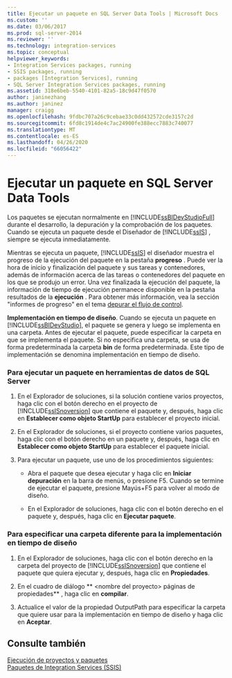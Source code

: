 ```yaml
---
title: Ejecutar un paquete en SQL Server Data Tools | Microsoft Docs
ms.custom: ''
ms.date: 03/06/2017
ms.prod: sql-server-2014
ms.reviewer: ''
ms.technology: integration-services
ms.topic: conceptual
helpviewer_keywords:
- Integration Services packages, running
- SSIS packages, running
- packages [Integration Services], running
- SQL Server Integration Services packages, running
ms.assetid: 318e6beb-5540-4101-82a5-18c9d47f0570
author: janinezhang
ms.author: janinez
manager: craigg
ms.openlocfilehash: 9fdbc707a26c9cebae33c0dd432572cde3157c2d
ms.sourcegitcommit: 6fd8c1914de4c7ac24900fe388ecc7883c740077
ms.translationtype: MT
ms.contentlocale: es-ES
ms.lasthandoff: 04/26/2020
ms.locfileid: "66056422"
---
```

# <a name="run-a-package-in-sql-server-data-tools"></a>Ejecutar un paquete en SQL Server Data Tools
  Los paquetes se ejecutan normalmente en [!INCLUDE[ssBIDevStudioFull](../includes/ssbidevstudiofull-md.md)] durante el desarrollo, la depuración y la comprobación de los paquetes. Cuando se ejecuta un paquete desde el Diseñador de [!INCLUDE[ssIS](../includes/ssis-md.md)] , siempre se ejecuta inmediatamente.  
  
 Mientras se ejecuta un paquete, [!INCLUDE[ssIS](../includes/ssis-md.md)] el diseñador muestra el progreso de la ejecución del paquete en la pestaña **progreso** . Puede ver la hora de inicio y finalización del paquete y sus tareas y contenedores, además de información acerca de las tareas o contenedores del paquete en los que se produjo un error. Una vez finalizada la ejecución del paquete, la información de tiempo de ejecución permanece disponible en la pestaña resultados de la **ejecución** . Para obtener más información, vea la sección "informes de progreso" en el tema [depurar el flujo de control](control-flow/control-flow.md).  
  
 **Implementación en tiempo de diseño**. Cuando se ejecuta un paquete en [!INCLUDE[ssBIDevStudio](../includes/ssbidevstudio-md.md)], el paquete se genera y luego se implementa en una carpeta. Antes de ejecutar el paquete, puede especificar la carpeta en que se implementa el paquete. Si no especifica una carpeta, se usa de forma predeterminada la carpeta **bin** de forma predeterminada. Este tipo de implementación se denomina implementación en tiempo de diseño.  
  
### <a name="to-run-a-package-in-sql-server-data-tools"></a>Para ejecutar un paquete en herramientas de datos de SQL Server  
  
1.  En el Explorador de soluciones, si la solución contiene varios proyectos, haga clic con el botón derecho en el proyecto de [!INCLUDE[ssISnoversion](../includes/ssisnoversion-md.md)] que contiene el paquete y, después, haga clic en **Establecer como objeto StartUp** para establecer el proyecto inicial.  
  
2.  En el Explorador de soluciones, si el proyecto contiene varios paquetes, haga clic con el botón derecho en un paquete y, después, haga clic en **Establecer como objeto StartUp** para establecer el paquete inicial.  
  
3.  Para ejecutar un paquete, use uno de los procedimientos siguientes:  
  
    -   Abra el paquete que desea ejecutar y haga clic en **Iniciar depuración** en la barra de menús, o presione F5. Cuando se termine de ejecutar el paquete, presione Mayús+F5 para volver al modo de diseño.  
  
    -   En el Explorador de soluciones, haga clic con el botón derecho en el paquete y, después, haga clic en **Ejecutar paquete**.  
  
### <a name="to-specify-a-different-folder-for-design-time-deployment"></a>Para especificar una carpeta diferente para la implementación en tiempo de diseño  
  
1.  En el Explorador de soluciones, haga clic con el botón derecho en la carpeta del proyecto de [!INCLUDE[ssISnoversion](../includes/ssisnoversion-md.md)] que contiene el paquete que quiera ejecutar y, después, haga clic en **Propiedades**.  
  
2.  En el cuadro de diálogo ** \<nombre del proyecto> páginas de propiedades** , haga clic en **compilar**.  
  
3.  Actualice el valor de la propiedad OutputPath para especificar la carpeta que quiere usar para la implementación en tiempo de diseño y haga clic en **Aceptar**.  
  
## <a name="see-also"></a>Consulte también  
 [Ejecución de proyectos y paquetes](packages/run-integration-services-ssis-packages.md)   
 [Paquetes de Integration Services &#40;SSIS&#41;](../../2014/integration-services/integration-services-ssis-packages.md)  
  
  
